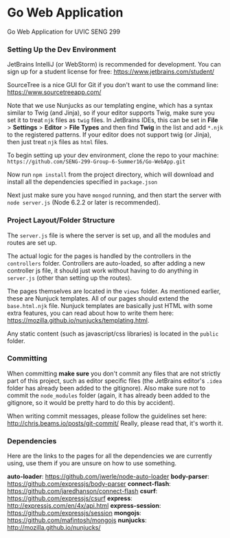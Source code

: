 # Go Web Application
Go Web Application for UVIC SENG 299

### Setting Up the Dev Environment
JetBrains IntelliJ (or WebStorm) is recommended for development. You can sign up for a student license for free: https://www.jetbrains.com/student/

SourceTree is a nice GUI for Git if you don't want to use the command line: https://www.sourcetreeapp.com/

Note that we use Nunjucks as our templating engine, which has a syntax similar to Twig (and Jinja), so if your editor supports Twig, make sure you set it to treat `njk` files as `twig` files. In JetBrains IDEs, this can be set in **File** > **Settings** > **Editor** > **File Types** and then find **Twig** in the list and add `*.njk` to the registered patterns. If your editor does not support twig (or Jinja), then just treat `njk` files as `html` files.

To begin setting up your dev environment, clone the repo to your machine: `https://github.com/SENG-299-Group-6-Summer16/Go-WebApp.git`

Now run `npm install` from the project directory, which will download and install all the dependencies specified in `package.json`

Next just make sure you have `mongod` running, and then start the server with `node server.js` (Node 6.2.2 or later is recommended).

### Project Layout/Folder Structure
The `server.js` file is where the server is set up, and all the modules and routes are set up.

The actual logic for the pages is handled by the controllers in the `controllers` folder. Controllers are auto-loaded, so after adding a new controller js file, it should just work without having to do anything in `server.js` (other than setting up the routes).

The pages themselves are located in the `views` folder. As mentioned earlier, these are Nunjuck templates. All of our pages should extend the `base.html.njk` file.
Nunjuck templates are basically just HTML with some extra features, you can read about how to write them here: https://mozilla.github.io/nunjucks/templating.html.

Any static content (such as javascript/css libraries) is located in the `public` folder.

### Committing
When committing **make sure** you don't commit any files that are not strictly part of this project, such as editor specific files (the JetBrains editor's `.idea` folder has already been added to the gitignore). Also make sure not to commit the `node_modules` folder (again, it has already been added to the gitignore, so it would be pretty hard to do this by accident).

When writing commit messages, please follow the guidelines set here: http://chris.beams.io/posts/git-commit/
Really, please read that, it's worth it.

### Dependencies
Here are the links to the pages for all the dependencies we are currently using, use them if you are unsure on how to use something.

**auto-loader**: https://github.com/jwerle/node-auto-loader
**body-parser**: https://github.com/expressjs/body-parser
**connect-flash**: https://github.com/jaredhanson/connect-flash
**csurf**: https://github.com/expressjs/csurf
**express**: http://expressjs.com/en/4x/api.html
**express-session**: https://github.com/expressjs/session
**mongojs**: https://github.com/mafintosh/mongojs
**nunjucks**: http://mozilla.github.io/nunjucks/
